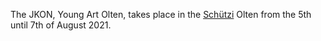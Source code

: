 The JKON, Young Art Olten, takes place in the [Schützi](https://schuetzi.ch/) Olten from the 5th until 7th of August 2021.
